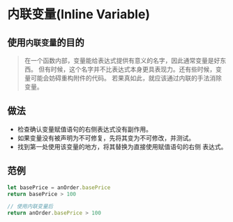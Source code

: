 # 内联变量(Inline Variable)

## 使用`内联变量`的目的

> 在一个函数内部，变量能给表达式提供有意义的名字，因此通常变量是好东西。
> 但有时候，这个名字并不比表达式本身更具表现力。还有些时候，变量可能会妨碍重构附件的代码。
> 若果真如此，就应该通过内联的手法消除变量。

## 做法

- 检查确认变量赋值语句的右侧表达式没有副作用。
- 如果变量没有被声明为不可修复，先将其变为不可修改，并测试。
- 找到第一处使用该变量的地方，将其替换为直接使用赋值语句的右侧 表达式。

## 范例

```js
let basePrice = anOrder.basePrice
return basePrice > 100

// 使用内联变量后
return anOrder.basePrice > 100
```
